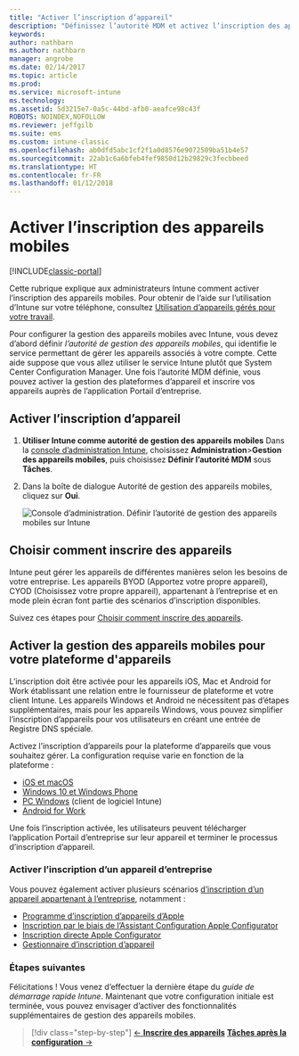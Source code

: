 ```yaml
---
title: "Activer l’inscription d’appareil"
description: "Définissez l’autorité MDM et activez l’inscription des appareils iOS, Windows, Android et Mac."
keywords: 
author: nathbarn
ms.author: nathbarn
manager: angrobe
ms.date: 02/14/2017
ms.topic: article
ms.prod: 
ms.service: microsoft-intune
ms.technology: 
ms.assetid: 5d3215e7-0a5c-44bd-afb0-aeafce98c43f
ROBOTS: NOINDEX,NOFOLLOW
ms.reviewer: jeffgilb
ms.suite: ems
ms.custom: intune-classic
ms.openlocfilehash: ab0dfd5abc1cf2f1a0d8576e9072509ba51b4e57
ms.sourcegitcommit: 22ab1c6a6bfeb4fef9850d12b29829c3fecbbeed
ms.translationtype: HT
ms.contentlocale: fr-FR
ms.lasthandoff: 01/12/2018
---
```

# <a name="enable-enrollment-for-mobile-devices"></a>Activer l’inscription des appareils mobiles

[!INCLUDE[classic-portal](../includes/classic-portal.md)]

Cette rubrique explique aux administrateurs Intune comment activer l’inscription des appareils mobiles. Pour obtenir de l’aide sur l’utilisation d’Intune sur votre téléphone, consultez [Utilisation d’appareils gérés pour votre travail](https://docs.microsoft.com/intune-user-help/company-portal-frequently-asked-questions).

Pour configurer la gestion des appareils mobiles avec Intune, vous devez d’abord définir *l’autorité de gestion des appareils mobiles*, qui identifie le service permettant de gérer les appareils associés à votre compte. Cette aide suppose que vous allez utiliser le service Intune plutôt que System Center Configuration Manager. Une fois l’autorité MDM définie, vous pouvez activer la gestion des plateformes d’appareil et inscrire vos appareils auprès de l’application Portail d’entreprise.

## <a name="enable-device-enrollment"></a>Activer l’inscription d’appareil

1. **Utiliser Intune comme autorité de gestion des appareils mobiles** Dans la [console d’administration Intune](https://manage.microsoft.com/), choisissez **Administration**>**Gestion des appareils mobiles**, puis choisissez **Définir l’autorité MDM** sous **Tâches**.  

2. Dans la boîte de dialogue Autorité de gestion des appareils mobiles, cliquez sur **Oui**.

    ![Console d’administration. Définir l’autorité de gestion des appareils mobiles sur Intune](../media/intune-mdm-authority.png)

## <a name="choose-how-to-enroll-devices"></a>Choisir comment inscrire des appareils

Intune peut gérer les appareils de différentes manières selon les besoins de votre entreprise. Les appareils BYOD (Apportez votre propre appareil), CYOD (Choisissez votre propre appareil), appartenant à l’entreprise et en mode plein écran font partie des scénarios d’inscription disponibles.

Suivez ces étapes pour [Choisir comment inscrire des appareils](choose-how-to-enroll-devices1.md).

## <a name="enable-mdm-for-your-device-platform"></a>Activer la gestion des appareils mobiles pour votre plateforme d'appareils
L’inscription doit être activée pour les appareils iOS, Mac et Android for Work établissant une relation entre le fournisseur de plateforme et votre client Intune. Les appareils Windows et Android ne nécessitent pas d’étapes supplémentaires, mais pour les appareils Windows, vous pouvez simplifier l’inscription d’appareils pour vos utilisateurs en créant une entrée de Registre DNS spéciale.

Activez l’inscription d’appareils pour la plateforme d’appareils que vous souhaitez gérer. La configuration requise varie en fonction de la plateforme :

- [iOS et macOS](/intune-classic/deploy-use/set-up-ios-and-mac-management-with-microsoft-intune)
- [Windows 10 et Windows Phone](/intune-classic/deploy-use/set-up-windows-device-management-with-microsoft-intune)
- [PC Windows](/intune-classic/deploy-use/manage-windows-pcs-with-microsoft-intune) (client de logiciel Intune)
- [Android for Work](/intune-classic/deploy-use/set-up-android-for-work)

Une fois l’inscription activée, les utilisateurs peuvent télécharger l’application Portail d’entreprise sur leur appareil et terminer le processus d’inscription d’appareil.

### <a name="enable-company-owned-device-enrollment"></a>Activer l’inscription d’un appareil d’entreprise
Vous pouvez également activer plusieurs scénarios [d’inscription d’un appareil appartenant à l’entreprise](/intune-classic/deploy-use/manage-corporate-owned-devices), notamment :
- [Programme d’inscription d’appareils d’Apple](/intune-classic/deploy-use/ios-device-enrollment-program-in-microsoft-intune)
- [Inscription par le biais de l’Assistant Configuration Apple Configurator](/intune-classic/deploy-use/ios-setup-assistant-enrollment-in-microsoft-intune)
- [Inscription directe Apple Configurator](/intune-classic/deploy-use/ios-direct-enrollment-in-microsoft-intune)
- [Gestionnaire d’inscription d’appareil](/intune-classic/deploy-use/enroll-corporate-owned-devices-with-the-device-enrollment-manager-in-microsoft-intune)

### <a name="next-steps"></a>Étapes suivantes
Félicitations ! Vous venez d’effectuer la dernière étape du *guide de démarrage rapide Intune*. Maintenant que votre configuration initiale est terminée, vous pouvez envisager d’activer des fonctionnalités supplémentaires de gestion des appareils mobiles.

>[!div class="step-by-step"]
>[&larr; **Inscrire des appareils**](.\start-with-a-paid-subscription-to-microsoft-intune-step-8.md)     [**Tâches après la configuration** &rarr;](.\post-configuration-tasks.md)  
